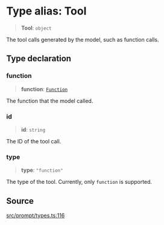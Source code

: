 # Type alias: Tool

> **Tool**: `object`

The tool calls generated by the model, such as function calls.

## Type declaration

### function

> **function**: [`Function`](Function.md)

The function that the model called.

### id

> **id**: `string`

The ID of the tool call.

### type

> **type**: `"function"`

The type of the tool. Currently, only `function` is supported.

## Source

[src/prompt/types.ts:116](https://github.com/colelawrence/dexter/blob/6b94c49/src/prompt/types.ts#L116)
